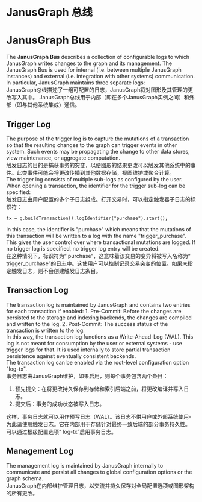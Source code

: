 # JanusGraph 总线

<a name="janusgraph-bus"></a>
# JanusGraph Bus
The **JanusGraph Bus** describes a collection of configurable logs to which JanusGraph writes changes to the graph and its management. The JanusGraph Bus is used for internal (i.e. between multiple JanusGraph instances) and external (i.e. integration with other systems) communication.<br />In particular, JanusGraph maintains three separate logs:<br />JanusGraph总线描述了一组可配置的日志，JanusGraph将对图形及其管理的更改写入其中。 JanusGraph总线用于内部（即在多个JanusGraph实例之间）和外部（即与其他系统集成）通信。
<a name="trigger-log"></a>
## Trigger Log
The purpose of the trigger log is to capture the mutations of a transaction so that the resulting changes to the graph can trigger events in other system. Such events may be propagating the change to other data stores, view maintenance, or aggregate computation.<br />触发日志的目的是捕获事务的突变，以便图形的结果更改可以触发其他系统中的事件。此类事件可能会将更改传播到其他数据存储，视图维护或聚合计算。<br />The trigger log consists of multiple sub-logs as configured by the user. When opening a transaction, the identifier for the trigger sub-log can be specified:<br />触发日志由用户配置的多个子日志组成。打开交易时，可以指定触发器子日志的标识符：
```
tx = g.buildTransaction().logIdentifier("purchase").start();
```
In this case, the identifier is "purchase" which means that the mutations of this transaction will be written to a log with the name "trigger_purchase". This gives the user control over where transactional mutations are logged. If no trigger log is specified, no trigger log entry will be created.<br />在这种情况下，标识符为“ purchase”，这意味着该交易的变异将被写入名称为“ trigger_purchase”的日志中。这使用户可以控制记录交易突变的位置。如果未指定触发日志，则不会创建触发日志条目。
<a name="transaction-log"></a>
## Transaction Log
The transaction log is maintained by JanusGraph and contains two entries for each transaction if enabled: 1. Pre-Commit: Before the changes are persisted to the storage and indexing backends, the changes are compiled and written to the log. 2. Post-Commit: The success status of the transaction is written to the log.<br />In this way, the transaction log functions as a Write-Ahead-Log (WAL). This log is not meant for consumption by the user or external systems - use trigger logs for that. It is used internally to store partial transaction persistence against eventually consistent backends.<br />The transaction log can be enabled via the root-level configuration option "log-tx".<br />事务日志由JanusGraph维护，如果启用，则每个事务包含两个条目：

1. 预先提交：在将更改持久保存到存储和索引后端之前，将更改编译并写入日志。 
1. 提交后：事务的成功状态被写入日志。

这样，事务日志就可以用作预写日志（WAL）。该日志不供用户或外部系统使用-为此请使用触发日志。它在内部用于存储针对最终一致后端的部分事务持久性。<br />可以通过根级配置选项“ log-tx”启用事务日志。
<a name="management-log"></a>
## Management Log
The management log is maintained by JanusGraph internally to communicate and persist all changes to global configuration options or the graph schema.<br />JanusGraph在内部维护管理日志，以交流并持久保存对全局配置选项或图形架构的所有更改。
